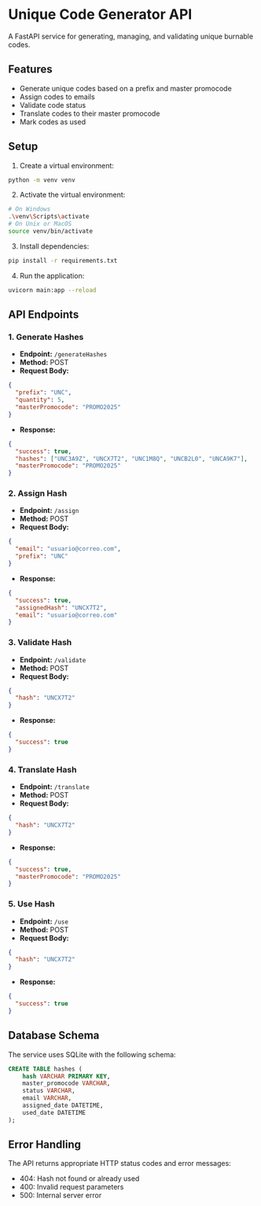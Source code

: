 # Unique Code Generator API

A FastAPI service for generating, managing, and validating unique burnable codes.

## Features

- Generate unique codes based on a prefix and master promocode
- Assign codes to emails
- Validate code status
- Translate codes to their master promocode
- Mark codes as used

## Setup

1. Create a virtual environment:
```bash
python -m venv venv
```

2. Activate the virtual environment:
```bash
# On Windows
.\venv\Scripts\activate
# On Unix or MacOS
source venv/bin/activate
```

3. Install dependencies:
```bash
pip install -r requirements.txt
```

4. Run the application:
```bash
uvicorn main:app --reload
```

## API Endpoints

### 1. Generate Hashes
- **Endpoint:** `/generateHashes`
- **Method:** POST
- **Request Body:**
```json
{
  "prefix": "UNC",
  "quantity": 5,
  "masterPromocode": "PROMO2025"
}
```
- **Response:**
```json
{
  "success": true,
  "hashes": ["UNC3A9Z", "UNCX7T2", "UNC1M8Q", "UNCB2L0", "UNCA9K7"],
  "masterPromocode": "PROMO2025"
}
```

### 2. Assign Hash
- **Endpoint:** `/assign`
- **Method:** POST
- **Request Body:**
```json
{
  "email": "usuario@correo.com",
  "prefix": "UNC"
}
```
- **Response:**
```json
{
  "success": true,
  "assignedHash": "UNCX7T2",
  "email": "usuario@correo.com"
}
```

### 3. Validate Hash
- **Endpoint:** `/validate`
- **Method:** POST
- **Request Body:**
```json
{
  "hash": "UNCX7T2"
}
```
- **Response:**
```json
{
  "success": true
}
```

### 4. Translate Hash
- **Endpoint:** `/translate`
- **Method:** POST
- **Request Body:**
```json
{
  "hash": "UNCX7T2"
}
```
- **Response:**
```json
{
  "success": true,
  "masterPromocode": "PROMO2025"
}
```

### 5. Use Hash
- **Endpoint:** `/use`
- **Method:** POST
- **Request Body:**
```json
{
  "hash": "UNCX7T2"
}
```
- **Response:**
```json
{
  "success": true
}
```

## Database Schema

The service uses SQLite with the following schema:

```sql
CREATE TABLE hashes (
    hash VARCHAR PRIMARY KEY,
    master_promocode VARCHAR,
    status VARCHAR,
    email VARCHAR,
    assigned_date DATETIME,
    used_date DATETIME
);
```

## Error Handling

The API returns appropriate HTTP status codes and error messages:

- 404: Hash not found or already used
- 400: Invalid request parameters
- 500: Internal server error 